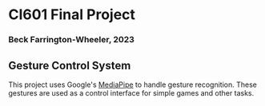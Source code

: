 # CI601 Final Project
### Beck Farrington-Wheeler, 2023

## Gesture Control System 
This project uses Google's [MediaPipe](https://developers.google.com/mediapipe/solutions/vision/gesture_recognizer) to handle gesture recognition. These gestures are used as a control interface for simple games and other tasks.